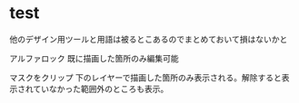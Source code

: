 # test

他のデザイン用ツールと用語は被るとこあるのでまとめておいて損はないかと

アルファロック
    既に描画した箇所のみ編集可能

マスクをクリップ
下のレイヤーで描画した箇所のみ表示される。解除すると表示されていなかった範囲外のところも表示。